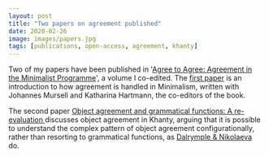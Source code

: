 ```yaml
---
layout: post
title: "Two papers on agreement published"
date: 2020-02-26
image: images/papers.jpg
tags: [publications, open-access, agreement, khanty]
---
```


Two of my papers have been published in '[Agree to Agree: Agreement in the Minimalist Programme](https://langsci-press.org/catalog/book/254)', a volume I co-edited.
The [first paper](https://langsci-press.org/catalog/view/254/2085/1774-1) is an introduction to how agreement is handled in Minimalism, written with Johannes Mursell and Katharina Hartmann, the co-editors of the book.

The second paper [Object agreement and grammatical functions: A re-evaluation ](https://langsci-press.org/catalog/view/254/2088/1777-1) discusses object agreement in Khanty, arguing that it is possible to understand the complex pattern of object agreement configurationally, rather than resorting to grammatical functions, as [Dalrymple & Nikolaeva](https://www.cambridge.org/core/books/objects-and-information-structure) do.
